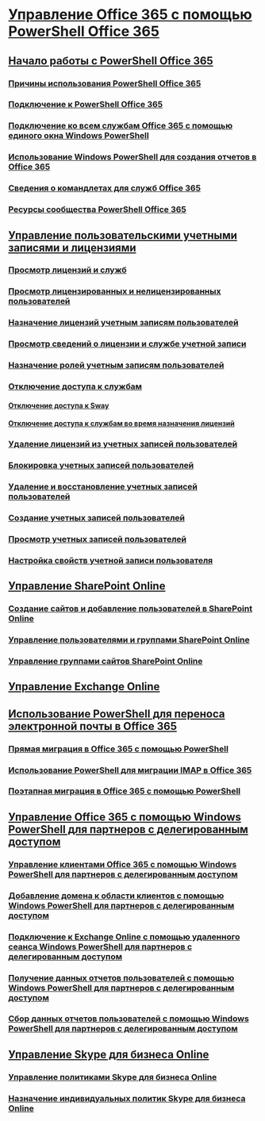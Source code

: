 
# [Управление Office 365 с помощью PowerShell Office 365](manage-office-365-with-office-365-powershell.md)
## [Начало работы с PowerShell Office 365](getting-started-with-office-365-powershell.md)
### [Причины использования PowerShell Office 365](why-you-need-to-use-office-365-powershell.md)
### [Подключение к PowerShell Office 365](connect-to-office-365-powershell.md)
### [Подключение ко всем службам Office 365 с помощью единого окна Windows PowerShell](connect-to-all-office-365-services-in-a-single-windows-powershell-window.md)
### [Использование Windows PowerShell для создания отчетов в Office 365](use-windows-powershell-to-create-reports-in-office-365.md)
### [Сведения о командлетах для служб Office 365](cmdlet-references-for-office-365-services.md)
### [Ресурсы сообщества PowerShell Office 365](office-365-powershell-community-resources.md)
## [Управление пользовательскими учетными записями и лицензиями](manage-user-accounts-and-licenses-with-office-365-powershell.md)
### [Просмотр лицензий и служб](view-licenses-and-services-with-office-365-powershell.md)
### [Просмотр лицензированных и нелицензированных пользователей](view-licensed-and-unlicensed-users-with-office-365-powershell.md)
### [Назначение лицензий учетным записям пользователей](assign-licenses-to-user-accounts-with-office-365-powershell.md)
### [Просмотр сведений о лицензии и службе учетной записи](view-account-license-and-service-details-with-office-365-powershell.md)
### [Назначение ролей учетным записям пользователей](assign-roles-to-user-accounts-with-office-365-powershell.md)
### [Отключение доступа к службам](disable-access-to-services-with-office-365-powershell.md)
#### [Отключение доступа к Sway](disable-access-to-sway-with-office-365-powershell.md)
#### [Отключение доступа к службам во время назначения лицензий](disable-access-to-services-while-assigning-user-licenses.md)
### [Удаление лицензий из учетных записей пользователей](remove-licenses-from-user-accounts-with-office-365-powershell.md)
### [Блокировка учетных записей пользователей](block-user-accounts-with-office-365-powershell.md)
### [Удаление и восстановление учетных записей пользователей](delete-and-restore-user-accounts-with-office-365-powershell.md)
### [Создание учетных записей пользователей](create-user-accounts-with-office-365-powershell.md)
### [Просмотр учетных записей пользователей](view-user-accounts-with-office-365-powershell.md)
### [Настройка свойств учетной записи пользователя](configure-user-account-properties-with-office-365-powershell.md)
## [Управление SharePoint Online](manage-sharepoint-online-with-office-365-powershell.md)
### [Создание сайтов и добавление пользователей в SharePoint Online](create-sharepoint-sites-and-add-users-with-powershell.md)
### [Управление пользователями и группами SharePoint Online](manage-sharepoint-users-and-groups-with-powershell.md)
### [Управление группами сайтов SharePoint Online](manage-sharepoint-site-groups-with-powershell.md)
## [Управление Exchange Online](manage-exchange-online-with-office-365-powershell.md)
## [Использование PowerShell для переноса электронной почты в Office 365](use-powershell-for-email-migration-to-office-365.md)
### [Прямая миграция в Office 365 с помощью PowerShell](use-powershell-to-perform-a-cutover-migration-to-office-365.md)
### [Использование PowerShell для миграции IMAP в Office 365](use-powershell-to-perform-an-imap-migration-to-office-365.md)
### [Поэтапная миграция в Office 365 с помощью PowerShell](use-powershell-to-perform-a-staged-migration-to-office-365.md)
## [Управление Office 365 с помощью Windows PowerShell для партнеров с делегированным доступом](manage-office-365-with-windows-powershell-for-delegated-access-permissions-dap-p.md)
### [Управление клиентами Office 365 с помощью Windows PowerShell для партнеров с делегированным доступом](manage-office-365-tenants-with-windows-powershell-for-delegated-access-permissio.md)
### [Добавление домена к области клиентов с помощью Windows PowerShell для партнеров с делегированным доступом](add-a-domain-to-a-client-tenancy-with-windows-powershell-for-delegated-access-pe.md)
### [Подключение к Exchange Online с помощью удаленного сеанса Windows PowerShell для партнеров с делегированным доступом](connect-to-exchange-online-tenants-with-remote-windows-powershell-for-delegated.md)
### [Получение данных отчетов пользователей с помощью Windows PowerShell для партнеров с делегированным доступом](retrieve-customer-tenant-reporting-data-with-windows-powershell-for-delegated-ac.md)
### [Сбор данных отчетов пользователей с помощью Windows PowerShell для партнеров с делегированным доступом](aggregate-customer-reporting-data-via-windows-powershell-for-delegated-access-pe.md)
## [Управление Skype для бизнеса Online](manage-skype-for-business-online-with-office-365-powershell.md)
### [Управление политиками Skype для бизнеса Online](manage-skype-for-business-online-policies-with-office-365-powershell.md)
### [Назначение индивидуальных политик Skype для бизнеса Online](assign-per-user-skype-for-business-online-policies-with-office-365-powershell.md)

